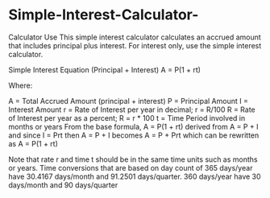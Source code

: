 # Simple-Interest-Calculator-
Calculator Use
This simple interest calculator calculates an accrued amount that includes principal plus interest.  For interest only, use the simple interest calculator.

Simple Interest Equation (Principal + Interest)
A = P(1 + rt)

Where:

A = Total Accrued Amount (principal + interest)
P = Principal Amount
I = Interest Amount
r = Rate of Interest per year in decimal; r = R/100
R = Rate of Interest per year as a percent; R = r * 100
t = Time Period involved in months or years
From the base formula, A = P(1 + rt) derived from A = P + I and since I = Prt then A = P + I becomes A = P + Prt which can be rewritten as A = P(1 + rt)

Note that rate r and time t should be in the same time units such as months or years. Time conversions that are based on day count of 365 days/year have 30.4167 days/month and 91.2501 days/quarter. 360 days/year have 30 days/month and 90 days/quarter
